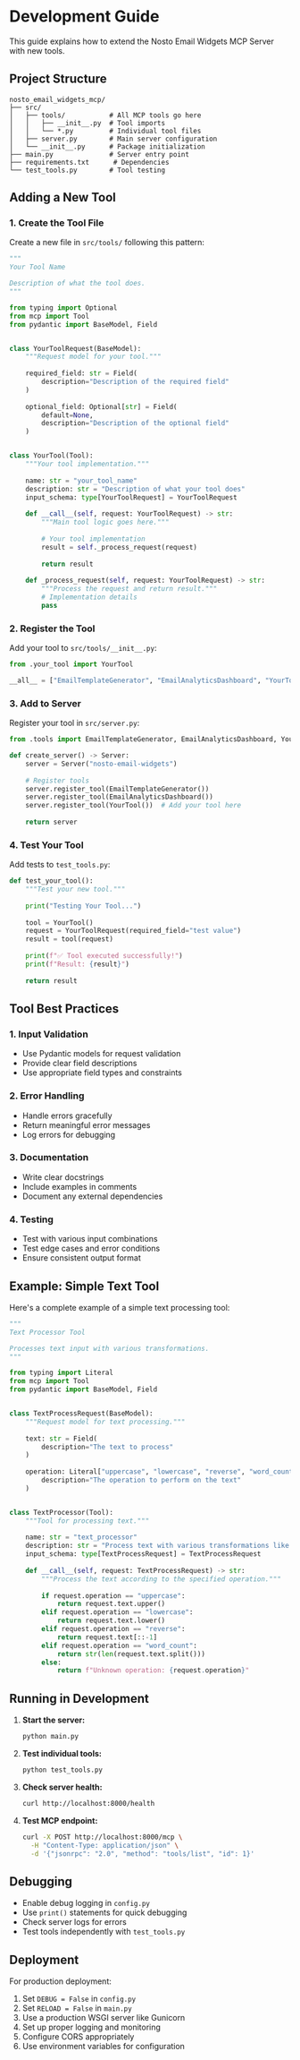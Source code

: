 # Development Guide

This guide explains how to extend the Nosto Email Widgets MCP Server with new tools.

## Project Structure

```
nosto_email_widgets_mcp/
├── src/
│   ├── tools/           # All MCP tools go here
│   │   ├── __init__.py  # Tool imports
│   │   └── *.py         # Individual tool files
│   ├── server.py        # Main server configuration
│   └── __init__.py      # Package initialization
├── main.py              # Server entry point
├── requirements.txt      # Dependencies
└── test_tools.py        # Tool testing
```

## Adding a New Tool

### 1. Create the Tool File

Create a new file in `src/tools/` following this pattern:

```python
"""
Your Tool Name

Description of what the tool does.
"""

from typing import Optional
from mcp import Tool
from pydantic import BaseModel, Field


class YourToolRequest(BaseModel):
    """Request model for your tool."""
    
    required_field: str = Field(
        description="Description of the required field"
    )
    
    optional_field: Optional[str] = Field(
        default=None,
        description="Description of the optional field"
    )


class YourTool(Tool):
    """Your tool implementation."""
    
    name: str = "your_tool_name"
    description: str = "Description of what your tool does"
    input_schema: type[YourToolRequest] = YourToolRequest
    
    def __call__(self, request: YourToolRequest) -> str:
        """Main tool logic goes here."""
        
        # Your tool implementation
        result = self._process_request(request)
        
        return result
    
    def _process_request(self, request: YourToolRequest) -> str:
        """Process the request and return result."""
        # Implementation details
        pass
```

### 2. Register the Tool

Add your tool to `src/tools/__init__.py`:

```python
from .your_tool import YourTool

__all__ = ["EmailTemplateGenerator", "EmailAnalyticsDashboard", "YourTool"]
```

### 3. Add to Server

Register your tool in `src/server.py`:

```python
from .tools import EmailTemplateGenerator, EmailAnalyticsDashboard, YourTool

def create_server() -> Server:
    server = Server("nosto-email-widgets")
    
    # Register tools
    server.register_tool(EmailTemplateGenerator())
    server.register_tool(EmailAnalyticsDashboard())
    server.register_tool(YourTool())  # Add your tool here
    
    return server
```

### 4. Test Your Tool

Add tests to `test_tools.py`:

```python
def test_your_tool():
    """Test your new tool."""
    
    print("Testing Your Tool...")
    
    tool = YourTool()
    request = YourToolRequest(required_field="test value")
    result = tool(request)
    
    print(f"✅ Tool executed successfully!")
    print(f"Result: {result}")
    
    return result
```

## Tool Best Practices

### 1. Input Validation
- Use Pydantic models for request validation
- Provide clear field descriptions
- Use appropriate field types and constraints

### 2. Error Handling
- Handle errors gracefully
- Return meaningful error messages
- Log errors for debugging

### 3. Documentation
- Write clear docstrings
- Include examples in comments
- Document any external dependencies

### 4. Testing
- Test with various input combinations
- Test edge cases and error conditions
- Ensure consistent output format

## Example: Simple Text Tool

Here's a complete example of a simple text processing tool:

```python
"""
Text Processor Tool

Processes text input with various transformations.
"""

from typing import Literal
from mcp import Tool
from pydantic import BaseModel, Field


class TextProcessRequest(BaseModel):
    """Request model for text processing."""
    
    text: str = Field(
        description="The text to process"
    )
    
    operation: Literal["uppercase", "lowercase", "reverse", "word_count"] = Field(
        description="The operation to perform on the text"
    )


class TextProcessor(Tool):
    """Tool for processing text."""
    
    name: str = "text_processor"
    description: str = "Process text with various transformations like uppercase, lowercase, reverse, and word count"
    input_schema: type[TextProcessRequest] = TextProcessRequest
    
    def __call__(self, request: TextProcessRequest) -> str:
        """Process the text according to the specified operation."""
        
        if request.operation == "uppercase":
            return request.text.upper()
        elif request.operation == "lowercase":
            return request.text.lower()
        elif request.operation == "reverse":
            return request.text[::-1]
        elif request.operation == "word_count":
            return str(len(request.text.split()))
        else:
            return f"Unknown operation: {request.operation}"
```

## Running in Development

1. **Start the server:**
   ```bash
   python main.py
   ```

2. **Test individual tools:**
   ```bash
   python test_tools.py
   ```

3. **Check server health:**
   ```bash
   curl http://localhost:8000/health
   ```

4. **Test MCP endpoint:**
   ```bash
   curl -X POST http://localhost:8000/mcp \
     -H "Content-Type: application/json" \
     -d '{"jsonrpc": "2.0", "method": "tools/list", "id": 1}'
   ```

## Debugging

- Enable debug logging in `config.py`
- Use `print()` statements for quick debugging
- Check server logs for errors
- Test tools independently with `test_tools.py`

## Deployment

For production deployment:

1. Set `DEBUG = False` in `config.py`
2. Set `RELOAD = False` in `main.py`
3. Use a production WSGI server like Gunicorn
4. Set up proper logging and monitoring
5. Configure CORS appropriately
6. Use environment variables for configuration
